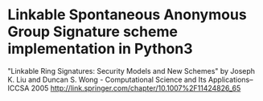 # Linkable Spontaneous Anonymous Group Signature scheme implementation in Python3

"Linkable Ring Signatures: Security Models and New Schemes" by Joseph K. Liu and Duncan S. Wong - Computational Science and Its Applications–ICCSA 2005 http://link.springer.com/chapter/10.1007%2F11424826_65
